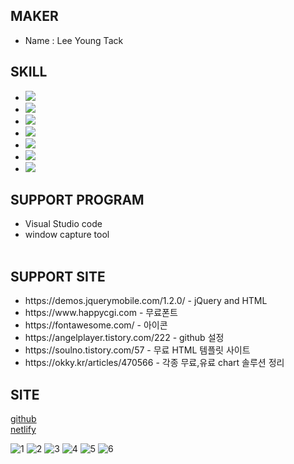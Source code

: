 ## MAKER
<ul>
  <li>Name : Lee Young Tack</li>
</ul>

## SKILL
<ul>
  <li><img src="https://img.shields.io/badge/HTML-white?style=flat&logo=HTML&logoColor=white"/></li>
  <li><img src="https://img.shields.io/badge/CSS-orange?style=flat&logo=CSS&logoColor=white"/></span></li>
  <li><img src="https://img.shields.io/badge/JavaScript-gray?style=flat&logo=JavaScript&logoColor=white"/></li>
  <li><img src="https://img.shields.io/badge/Python-skyblue?style=flat&logo=Python&logoColor=white"/></li>
  <li><img src="https://img.shields.io/badge/PHP - blue?style=flat&logo=PHP&logoColor=white"/></li>
  <li><img src="https://img.shields.io/badge/DataBase-yellowgreen?style=flat&logo=DataBase&logoColor=white"/></li>
  <li><img src="https://img.shields.io/badge/Cshap-pink?style=flat&logo=Cshap&logoColor=white"/></li>
</ul>

## SUPPORT PROGRAM
<ul>
  <li><span>Visual Studio code</span><br></li>
  <li><span>window capture tool</span><br><br></li>
</ul>


## SUPPORT SITE
<ul>
  <li><span>https://demos.jquerymobile.com/1.2.0/</span> - jQuery and HTML<br></li>
  <li><span>https://www.happycgi.com</span> - 무료폰트<br></li>
  <li><span>https://fontawesome.com/</span> - 아이콘<br></li>
  <li><span>https://angelplayer.tistory.com/222</span> - github 설정</li>
  <li><span>https://soulno.tistory.com/57</span> - 무료 HTML 템플릿 사이트</li>
  <li><span>https://okky.kr/articles/470566</span> - 각종 무료,유료 chart 솔루션 정리</li> 
</ul>

## SITE

[github](https://gleensea.github.io/homepage/)<br>
[netlify](https://lustrous-bunny-4b5474.netlify.app)

![1](https://user-images.githubusercontent.com/112832681/206959443-268bc872-a37b-4be2-8537-7d8a543b2724.PNG)
![2](https://user-images.githubusercontent.com/112832681/206959449-feae68de-2da7-439c-a1e6-43270ddaa803.PNG)
![3](https://user-images.githubusercontent.com/112832681/206959450-c79c3859-6eb4-4efe-97df-d73248f6a32a.PNG)
![4](https://user-images.githubusercontent.com/112832681/206959451-55baa7f2-9a18-4ff6-ab49-83dea729c67d.PNG)
![5](https://user-images.githubusercontent.com/112832681/206959452-d7ed0082-5228-441d-9562-8c8a6bbe5880.PNG)
![6](https://user-images.githubusercontent.com/112832681/206959454-dd23b99f-bd2a-4216-a2ef-e7535e5432ef.PNG)

